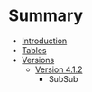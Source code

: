 # Summary

* [Introduction](README.md)
* [Tables](tables.md)
* [Versions](versions/versions.md)
   * [Version 4.1.2](versions/version_412.md)
       * SubSub

